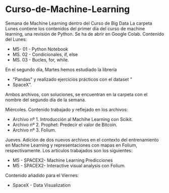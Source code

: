 # Curso-de-Machine-Learning
Semana de Machine Learning dentro del Curso de Big Data
La carpeta Lunes contiene los contenidos del primer día del curso de machine learning, una revisión de Python.
Se ha de abrir en Google Colab.
Contenido del Lunes:

- M5- 01 - Python Notebook
- MS. 02 - Condicionales, if, else
- MS. 03 - Bucles, for, while.
  
En el segundo día, Martes hemos estudiado la librería 

- "Pandas" y realizado ejercicios prácticos con el dataset "
- SpaceX".

Ambos archivos, con soluciones, se encuentran en la carpeta con el nombre del segundo día de la semana.

Miércoles. Contenido trabajado y reflejado en los archivos:

- Archivo nº 1. Introducción al Machihe Learning con Scikit.
- Archivo nº 2. Prophet: Predecir el valor de Bitcoin.
- Archivo nº 3. Folium.

Jueves. Adición de dos nuevos archivos en el contexto del entrenamiento en Machine Learning y representaciones con mapas en Folium, respectivamente. Los artículos trabajados son los siguientes:

- M5 - SPACEX2- Machine Learning Predicciones
- M5 - SPACEX2- Interactive visual analysis con Folium.

Contenido añadido para el Viernes:

- SpaceX - Data Visualization
